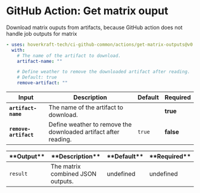 <!-- start title -->

# GitHub Action: Get matrix ouput

<!-- end title -->
<!-- start description -->

Download matrix ouputs from artifacts, because GitHub action does not handle job outputs for matrix

<!-- end description -->
<!-- start contents -->
<!-- end contents -->
<!-- start usage -->

```yaml
- uses: hoverkraft-tech/ci-github-common/actions/get-matrix-outputs@v0.7.3
  with:
    # The name of the artifact to download.
    artifact-name: ""

    # Define weather to remove the downloaded artifact after reading.
    # Default: true
    remove-artifact: ""
```

<!-- end usage -->
<!-- start inputs -->

| **Input**                        | **Description**                                                 | **Default**       | **Required** |
| -------------------------------- | --------------------------------------------------------------- | ----------------- | ------------ |
| **<code>artifact-name</code>**   | The name of the artifact to download.                           |                   | **true**     |
| **<code>remove-artifact</code>** | Define weather to remove the downloaded artifact after reading. | <code>true</code> | **false**    |

<!-- end inputs -->
<!-- start outputs -->

| \***\*Output\*\***  | \***\*Description\*\***           | \***\*Default\*\*** | \***\*Required\*\*** |
| ------------------- | --------------------------------- | ------------------- | -------------------- |
| <code>result</code> | The matrix combined JSON outputs. | undefined           | undefined            |

<!-- end outputs -->
<!-- start [.github/ghadocs/examples/] -->
<!-- end [.github/ghadocs/examples/] -->
